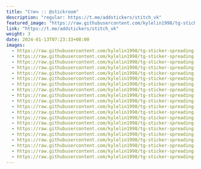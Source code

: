```yaml
---
title: "Стич :: @stickroom"
description: "regular: https://t.me/addstickers/stitch_vk"
featured_image: "https://raw.githubusercontent.com/kylelin1998/tg-sticker-spreading-worldwide-images/main/img/59b95e53-6d0c-45e6-baeb-c574a752a5a4.jpg"
link: "https://t.me/addstickers/stitch_vk"
weight: 3
date: 2024-01-13T07:23:33+08:00
images:
  - https://raw.githubusercontent.com/kylelin1998/tg-sticker-spreading-worldwide-images/main/img/59b95e53-6d0c-45e6-baeb-c574a752a5a4.jpg
  - https://raw.githubusercontent.com/kylelin1998/tg-sticker-spreading-worldwide-images/main/img/2d4c37f7-2263-4072-8f9b-f231c1350f0a.jpg
  - https://raw.githubusercontent.com/kylelin1998/tg-sticker-spreading-worldwide-images/main/img/f184cead-2ec1-4a2f-b97a-1fbc5c6d0795.jpg
  - https://raw.githubusercontent.com/kylelin1998/tg-sticker-spreading-worldwide-images/main/img/b04d7f19-ac5b-43c5-9854-2f33e6222bb9.jpg
  - https://raw.githubusercontent.com/kylelin1998/tg-sticker-spreading-worldwide-images/main/img/d6fd81ff-a60f-4aca-8c29-63037fbc55aa.jpg
  - https://raw.githubusercontent.com/kylelin1998/tg-sticker-spreading-worldwide-images/main/img/3e0bac10-8f24-483c-9eae-37ed5f7da228.jpg
  - https://raw.githubusercontent.com/kylelin1998/tg-sticker-spreading-worldwide-images/main/img/7f7676b7-b66b-49cf-9b72-0a278f73689d.jpg
  - https://raw.githubusercontent.com/kylelin1998/tg-sticker-spreading-worldwide-images/main/img/26cc8081-cea9-4931-8607-89c920a33c67.jpg
  - https://raw.githubusercontent.com/kylelin1998/tg-sticker-spreading-worldwide-images/main/img/53895199-6245-4309-a0be-661aa0f1007c.jpg
  - https://raw.githubusercontent.com/kylelin1998/tg-sticker-spreading-worldwide-images/main/img/ad7a526a-4e19-44e1-b1cf-eb55aaaa7d6c.jpg
  - https://raw.githubusercontent.com/kylelin1998/tg-sticker-spreading-worldwide-images/main/img/8d07bf0c-2ce3-4119-959f-faa48268110a.jpg
  - https://raw.githubusercontent.com/kylelin1998/tg-sticker-spreading-worldwide-images/main/img/0a54381b-b4f7-4aef-8408-a72e063178b5.jpg
  - https://raw.githubusercontent.com/kylelin1998/tg-sticker-spreading-worldwide-images/main/img/def1ad63-4732-493a-844a-3091719efb7e.jpg
  - https://raw.githubusercontent.com/kylelin1998/tg-sticker-spreading-worldwide-images/main/img/20b6ee8e-8876-45ef-99aa-b3472448f994.jpg
  - https://raw.githubusercontent.com/kylelin1998/tg-sticker-spreading-worldwide-images/main/img/643de053-df46-4d8b-9c92-6dcec41294b9.jpg
  - https://raw.githubusercontent.com/kylelin1998/tg-sticker-spreading-worldwide-images/main/img/2313508b-fa97-4250-86d2-166f590de8ba.jpg
  - https://raw.githubusercontent.com/kylelin1998/tg-sticker-spreading-worldwide-images/main/img/a0442de8-8a0d-4604-8730-ab699c958765.jpg
  - https://raw.githubusercontent.com/kylelin1998/tg-sticker-spreading-worldwide-images/main/img/e7e1e1e2-963e-4b8c-bebe-66fefcf8f469.jpg
  - https://raw.githubusercontent.com/kylelin1998/tg-sticker-spreading-worldwide-images/main/img/ee596cff-1a53-4bd5-a1a8-cb729587b552.jpg
  - https://raw.githubusercontent.com/kylelin1998/tg-sticker-spreading-worldwide-images/main/img/e66c05e3-0779-4a05-a82d-172dee15f55e.jpg
---
```

